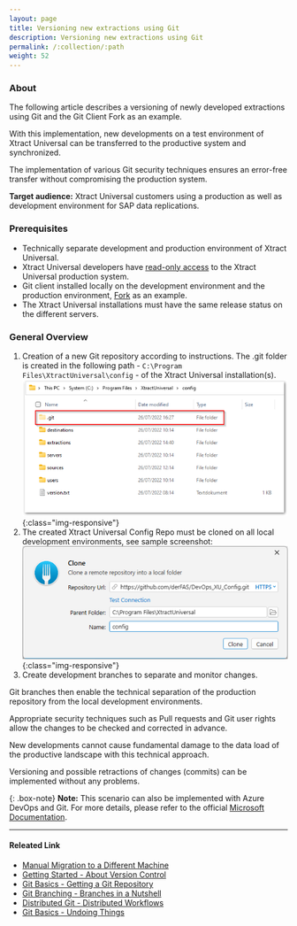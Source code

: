 ```yaml
---
layout: page
title: Versioning new extractions using Git
description: Versioning new extractions using Git
permalink: /:collection/:path
weight: 52
---
```

### About

The following article describes a versioning of newly developed extractions using Git and the Git Client Fork as an example. 

With this implementation, new developments on a test environment of Xtract Universal can be transferred to the productive system and synchronized. 

The implementation of various Git security techniques ensures an error-free transfer without compromising the production system.


**Target audience:** Xtract Universal customers using a production as well as development environment for SAP data replications.

### Prerequisites

- Technically separate development and production environment of Xtract Universal.
- Xtract Universal developers have [read-only access](https://help.theobald-software.com/en/xtract-universal/security/access-management) to the Xtract Universal production system.
- Git client installed locally on the development environment and the production environment, [Fork](https://fork.dev/home) as an example.
- The Xtract Universal installations must have the same release status on the different servers.


### General Overview

1. Creation of a new Git repository according to instructions. The .git folder is created in the following path - `C:\Program Files\XtractUniversal\config` - of the Xtract Universal installation(s).
![Git Folder Repository](/img/contents/git_Folder.png){:class="img-responsive"}
2. The created Xtract Universal Config Repo must be cloned on all local development environments, see sample screenshot:
![Clone Repository](/img/contents/clone_repository_fork.png){:class="img-responsive"}
3. Create development branches to separate and monitor changes.


Git branches then enable the technical separation of the production repository from the local development environments. 

Appropriate security techniques such as Pull requests and Git user rights allow the changes to be checked and corrected in advance. 

New developments cannot cause fundamental damage to the data load of the productive landscape with this technical approach.

Versioning and possible retractions of changes (commits) can be implemented without any problems. 

{: .box-note}
**Note:** This scenario can also be implemented with Azure DevOps and Git. For more details, please refer to the official [Microsoft Documentation](https://docs.microsoft.com/en-us/azure/devops/repos/?view=azure-devops).



****
#### Releated Link
- [Manual Migration to a Different Machine](https://help.theobald-software.com/en/xtract-universal/advanced-techniques/backup-and-migration#migration-to-a-different-machine)
- [Getting Started - About Version Control](https://git-scm.com/book/en/v2/Getting-Started-About-Version-Control)
- [Git Basics - Getting a Git Repository](https://git-scm.com/book/en/v2/Git-Basics-Getting-a-Git-Repository)
- [Git Branching - Branches in a Nutshell](https://git-scm.com/book/en/v2/Git-Branching-Branches-in-a-Nutshell)
- [Distributed Git - Distributed Workflows](https://git-scm.com/book/en/v2/Distributed-Git-Distributed-Workflows)
- [Git Basics - Undoing Things](https://git-scm.com/book/en/v2/Git-Basics-Undoing-Things)




